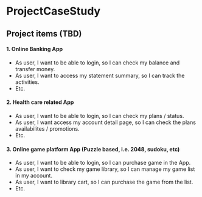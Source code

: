 # ProjectCaseStudy


## Project items (TBD)

#### 1. Online Banking App
- As user, I want to be able to login, so I can check my balance and transfer money.
- As user, I want to access my statement summary, so I can track the activities.
- Etc.
#### 2. Health care related App
- As user, I want to be able to login, so I can check my plans / status.
- As user, I want access my account detail page, so I can check the plans availabilites / promotions.
- Etc.
#### 3. Online game platform App (Puzzle based, i.e. 2048, sudoku, etc)
- As user, I want to be able to login, so I can purchase game in the App.
- As user, I want to check my game library, so I can manage my game list in my account.
- As user, I want to library cart, so I can purchase the game from the list.
- Etc.
